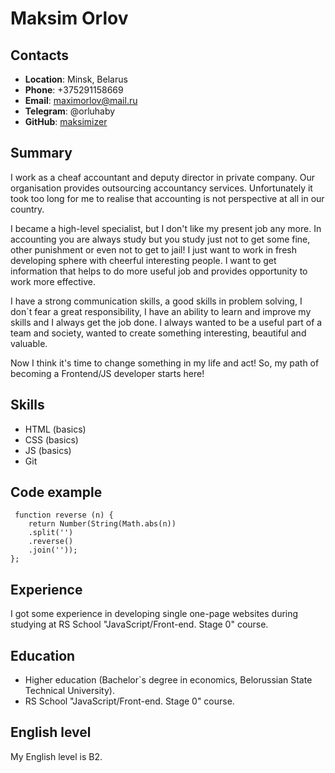 # Maksim Orlov

## Contacts
* **Location**: Minsk, Belarus
* **Phone**: +375291158669
* **Email**: maximorlov@mail.ru 
* **Telegram**: @orluhaby
* **GitHub**: [maksimizer](https://github.com/maksimizer?tab=repositories "My GitHub")

## Summary
I work as a cheaf accountant and deputy director in private company. Our organisation provides outsourcing accountancy services. Unfortunately it took too long for me to realise that accounting is not perspective at all in our country.

I became a high-level specialist, but I don't like my present job any more. In accounting you are always study but you study just not to get some fine, other punishment or even not to get to jail! I just want to work in fresh developing sphere with cheerful interesting people. I want to get information that helps to do more useful job and provides opportunity to work more effective. 

I have a strong communication skills, a good skills in problem solving, I don`t fear a great responsibility, I have an ability to learn and improve my skills and I always get the job done. I always wanted to be a useful part of a team and society, wanted to create something interesting, beautiful and valuable. 

Now I think it's time to change something in my life and act! So, my path of becoming a Frontend/JS developer starts here! 

## Skills
* HTML (basics)
* CSS (basics)
* JS (basics)
* Git

## Code example
```
 function reverse (n) {    
    return Number(String(Math.abs(n))
    .split('')
    .reverse()
    .join(''));
};
```

## Experience
I got some experience in developing single one-page websites during studying at RS School "JavaScript/Front-end. Stage 0" course. 

## Education
* Higher education (Bachelor`s degree in economics, Belorussian State Technical University).
* RS School "JavaScript/Front-end. Stage 0" course.

## English level 
My English level is B2.

